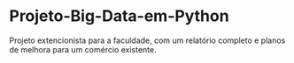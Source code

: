 # Projeto-Big-Data-em-Python
Projeto extencionista para a faculdade, com um relatório completo e planos de melhora para um comércio existente.
